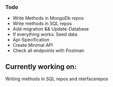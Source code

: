 

### Todo
* Write Methods in MongoDb repos
* Write methods in SQL repos
* Add-migration && Update-Database
* If everything works: Seed data
* Api-Specification
* Create Minimal API 
* Check all endpoints with Postman





## Currently working on:
Writing methods in SQL repos and nterfacerepos





